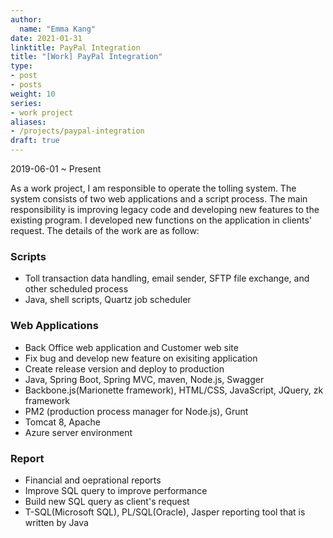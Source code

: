 ```yaml
---
author:
  name: "Emma Kang"
date: 2021-01-31
linktitle: PayPal Integration
title: "[Work] PayPal Integration"
type:
- post
- posts
weight: 10
series:
- work project
aliases:
- /projects/paypal-integration
draft: true
---
```


2019-06-01 ~ Present 

As a work project, I am responsible to operate the tolling system. The system consists of two web applications and a script process. The main responsibility is improving legacy code and developing new features to the existing program. I developed new functions on the application in clients' request. The details of the work are as follow:

### Scripts 

- Toll transaction data handling, email sender, SFTP file exchange, and other scheduled process 
- Java, shell scripts, Quartz job scheduler 

### Web Applications 

- Back Office web application and Customer web site 
- Fix bug and develop new feature on exisiting application 
- Create release version and deploy to production 
- Java, Spring Boot, Spring MVC, maven, Node.js, Swagger
- Backbone.js(Marionette framework), HTML/CSS, JavaScript, JQuery, zk framework 
- PM2 (production process manager for Node.js), Grunt
- Tomcat 8, Apache
- Azure server environment

### Report

- Financial and oeprational reports 
- Improve SQL query to improve performance 
- Build new SQL query as client's request
- T-SQL(Microsoft SQL), PL/SQL(Oracle), Jasper reporting tool that is written by Java

  

  

  

